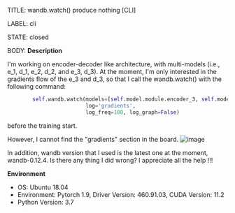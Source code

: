 TITLE:
wandb.watch() produce nothing [CLI] 

LABEL:
cli

STATE:
closed

BODY:
**Description**

I'm working on encoder-decoder like architecture, with multi-models (i.e., e_1, d_1, e_2, d_2, and e_3, d_3). At the moment, I'm only interested in the gradients flow of the e_3 and d_3, so that I call the wandb.watch() with the following command:
```python
        self.wandb.watch(models=[self.model.module.encoder_3, self.model.module.decoder_3],
                         log='gradients',
                         log_freq=100, log_graph=False)
```
before the training start.

However, I cannot find the "gradients" section in the board. 
![image](https://user-images.githubusercontent.com/33716428/136659466-d057f0c1-ed2b-4c89-b81e-a530e28ed9d2.png)

In addition, wandb version that I used is the latest one at the moment, wandb-0.12.4. 
Is there any thing I did wrong? 
I appreciate all the help !!!

**Environment**
- OS: Ubuntu 18.04
- Environment: Pytorch 1.9, Driver Version: 460.91.03, CUDA Version: 11.2 
- Python Version: 3.7


